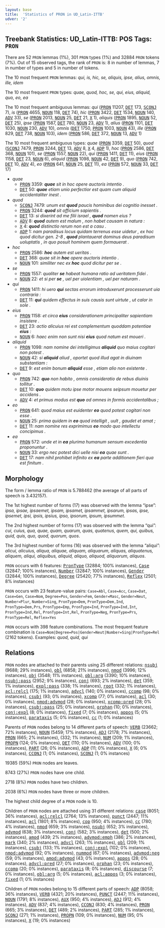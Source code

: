 ```yaml
---
layout: base
title:  'Statistics of PRON in UD_Latin-ITTB'
udver: '2'
---
```


## Treebank Statistics: UD_Latin-ITTB: POS Tags: `PRON`

There are 52 `PRON` lemmas (1%), 301 `PRON` types (1%) and 32884 `PRON` tokens (7%).
Out of 15 observed tags, the rank of `PRON` is: 8 in number of lemmas, 7 in number of types and 5 in number of tokens.

The 10 most frequent `PRON` lemmas: <em>qui, is, hic, se, aliquis, ipse, alius, omnis, ille, idem</em>

The 10 most frequent `PRON` types:  <em>quae, quod, hoc, se, qui, eius, aliquid, quo, eo, ea</em>

The 10 most frequent ambiguous lemmas: <em>qui</em> (<tt><a href="la_ittb-pos-PRON.html">PRON</a></tt> 11207, <tt><a href="la_ittb-pos-DET.html">DET</a></tt> 173, <tt><a href="la_ittb-pos-SCONJ.html">SCONJ</a></tt> 7), <em>is</em> (<tt><a href="la_ittb-pos-PRON.html">PRON</a></tt> 4655, <tt><a href="la_ittb-pos-NOUN.html">NOUN</a></tt> 118, <tt><a href="la_ittb-pos-DET.html">DET</a></tt> 74), <em>hic</em> (<tt><a href="la_ittb-pos-PRON.html">PRON</a></tt> 3422, <tt><a href="la_ittb-pos-DET.html">DET</a></tt> 1534, <tt><a href="la_ittb-pos-NOUN.html">NOUN</a></tt> 140, <tt><a href="la_ittb-pos-ADV.html">ADV</a></tt> 33), <em>se</em> (<tt><a href="la_ittb-pos-PRON.html">PRON</a></tt> 2013, <tt><a href="la_ittb-pos-NOUN.html">NOUN</a></tt> 25, <tt><a href="la_ittb-pos-DET.html">DET</a></tt> 21, <tt><a href="la_ittb-pos-X.html">X</a></tt> 1), <em>aliquis</em> (<tt><a href="la_ittb-pos-PRON.html">PRON</a></tt> 1895, <tt><a href="la_ittb-pos-NOUN.html">NOUN</a></tt> 52, <tt><a href="la_ittb-pos-DET.html">DET</a></tt> 25), <em>ipse</em> (<tt><a href="la_ittb-pos-PRON.html">PRON</a></tt> 1587, <tt><a href="la_ittb-pos-DET.html">DET</a></tt> 780, <tt><a href="la_ittb-pos-NOUN.html">NOUN</a></tt> 23, <tt><a href="la_ittb-pos-ADV.html">ADV</a></tt> 1), <em>alius</em> (<tt><a href="la_ittb-pos-PRON.html">PRON</a></tt> 1101, <tt><a href="la_ittb-pos-DET.html">DET</a></tt> 1030, <tt><a href="la_ittb-pos-NOUN.html">NOUN</a></tt> 230, <tt><a href="la_ittb-pos-ADV.html">ADV</a></tt> 10), <em>omnis</em> (<tt><a href="la_ittb-pos-DET.html">DET</a></tt> 1750, <tt><a href="la_ittb-pos-PRON.html">PRON</a></tt> 1003, <tt><a href="la_ittb-pos-NOUN.html">NOUN</a></tt> 43), <em>ille</em> (<tt><a href="la_ittb-pos-PRON.html">PRON</a></tt> 829, <tt><a href="la_ittb-pos-DET.html">DET</a></tt> 738, <tt><a href="la_ittb-pos-NOUN.html">NOUN</a></tt> 103), <em>idem</em> (<tt><a href="la_ittb-pos-PRON.html">PRON</a></tt> 586, <tt><a href="la_ittb-pos-DET.html">DET</a></tt> 372, <tt><a href="la_ittb-pos-NOUN.html">NOUN</a></tt> 13, <tt><a href="la_ittb-pos-ADV.html">ADV</a></tt> 1)

The 10 most frequent ambiguous types:  <em>quae</em> (<tt><a href="la_ittb-pos-PRON.html">PRON</a></tt> 3359, <tt><a href="la_ittb-pos-DET.html">DET</a></tt> 50), <em>quod</em> (<tt><a href="la_ittb-pos-SCONJ.html">SCONJ</a></tt> 7479, <tt><a href="la_ittb-pos-PRON.html">PRON</a></tt> 3244, <tt><a href="la_ittb-pos-DET.html">DET</a></tt> 13, <tt><a href="la_ittb-pos-ADV.html">ADV</a></tt> 8, <tt><a href="la_ittb-pos-X.html">X</a></tt> 4, <tt><a href="la_ittb-pos-ADP.html">ADP</a></tt> 1), <em>hoc</em> (<tt><a href="la_ittb-pos-PRON.html">PRON</a></tt> 2586, <tt><a href="la_ittb-pos-DET.html">DET</a></tt> 368, <tt><a href="la_ittb-pos-NOUN.html">NOUN</a></tt> 101), <em>se</em> (<tt><a href="la_ittb-pos-PRON.html">PRON</a></tt> 1557, <tt><a href="la_ittb-pos-NOUN.html">NOUN</a></tt> 22), <em>qui</em> (<tt><a href="la_ittb-pos-PRON.html">PRON</a></tt> 1411, <tt><a href="la_ittb-pos-DET.html">DET</a></tt> 11), <em>eius</em> (<tt><a href="la_ittb-pos-PRON.html">PRON</a></tt> 1158, <tt><a href="la_ittb-pos-DET.html">DET</a></tt> 23, <tt><a href="la_ittb-pos-NOUN.html">NOUN</a></tt> 6), <em>aliquid</em> (<tt><a href="la_ittb-pos-PRON.html">PRON</a></tt> 1098, <tt><a href="la_ittb-pos-NOUN.html">NOUN</a></tt> 42, <tt><a href="la_ittb-pos-DET.html">DET</a></tt> 9), <em>quo</em> (<tt><a href="la_ittb-pos-PRON.html">PRON</a></tt> 742, <tt><a href="la_ittb-pos-DET.html">DET</a></tt> 10, <tt><a href="la_ittb-pos-ADV.html">ADV</a></tt> 4), <em>eo</em> (<tt><a href="la_ittb-pos-PRON.html">PRON</a></tt> 641, <tt><a href="la_ittb-pos-NOUN.html">NOUN</a></tt> 25, <tt><a href="la_ittb-pos-DET.html">DET</a></tt> 11), <em>ea</em> (<tt><a href="la_ittb-pos-PRON.html">PRON</a></tt> 572, <tt><a href="la_ittb-pos-NOUN.html">NOUN</a></tt> 33, <tt><a href="la_ittb-pos-DET.html">DET</a></tt> 17)


* <em>quae</em>
  * <tt><a href="la_ittb-pos-PRON.html">PRON</a></tt> 3359: <em><b>quae</b> sit in hoc opere auctoris intentio .</em>
  * <tt><a href="la_ittb-pos-DET.html">DET</a></tt> 50: <em><b>quae</b> etiam unio perfectior est quam cum aliquid accidentaliter inest .</em>
* <em>quod</em>
  * <tt><a href="la_ittb-pos-SCONJ.html">SCONJ</a></tt> 7479: <em>unum est <b>quod</b> paucis hominibus dei cognitio inesset .</em>
  * <tt><a href="la_ittb-pos-PRON.html">PRON</a></tt> 3244: <em><b>quod</b> sit officium sapientis .</em>
  * <tt><a href="la_ittb-pos-DET.html">DET</a></tt> 13: <em>si dixerint ad me filii israel , <b>quod</b> nomen eius ?</em>
  * <tt><a href="la_ittb-pos-ADV.html">ADV</a></tt> 8: <em><b>quod</b> autem est malum , non habet causam in natura :</em>
  * <tt><a href="la_ittb-pos-X.html">X</a></tt> 4: <em><b>quod</b> distinctio rerum non est a casu .</em>
  * <tt><a href="la_ittb-pos-ADP.html">ADP</a></tt> 1: <em>nam paradisus locus quidam terrenus esse uidetur , ex hoc quod dicitur gen. 2-8 , <b>quod</b> plantauerat dominus deus paradisum uoluptatis , in quo posuit hominem quem formauerat .</em>
* <em>hoc</em>
  * <tt><a href="la_ittb-pos-PRON.html">PRON</a></tt> 2586: <em><b>hoc</b> autem est ueritas .</em>
  * <tt><a href="la_ittb-pos-DET.html">DET</a></tt> 368: <em>quae sit in <b>hoc</b> opere auctoris intentio .</em>
  * <tt><a href="la_ittb-pos-NOUN.html">NOUN</a></tt> 101: <em>similiter nec ex <b>hoc</b> quod dicitur per se .</em>
* <em>se</em>
  * <tt><a href="la_ittb-pos-PRON.html">PRON</a></tt> 1557: <em>qualiter <b>se</b> habeat humana ratio ad ueritatem fidei .</em>
  * <tt><a href="la_ittb-pos-NOUN.html">NOUN</a></tt> 22: <em>et si per <b>se</b> , uel per uiolentiam , uel per naturam .</em>
* <em>qui</em>
  * <tt><a href="la_ittb-pos-PRON.html">PRON</a></tt> 1411: <em>hi uero <b>qui</b> sectas errorum introduxerunt processerunt uia contraria :</em>
  * <tt><a href="la_ittb-pos-DET.html">DET</a></tt> 11: <em><b>qui</b> quidem effectus in suis causis sunt uirtute , ut calor in sole .</em>
* <em>eius</em>
  * <tt><a href="la_ittb-pos-PRON.html">PRON</a></tt> 1158: <em>et circa <b>eius</b> considerationem principaliter sapientiam insistere .</em>
  * <tt><a href="la_ittb-pos-DET.html">DET</a></tt> 23: <em>actio alicuius rei est complementum quoddam potentiae <b>eius</b> :</em>
  * <tt><a href="la_ittb-pos-NOUN.html">NOUN</a></tt> 6: <em>haec enim non sunt nisi <b>eius</b> quod natum est moueri .</em>
* <em>aliquid</em>
  * <tt><a href="la_ittb-pos-PRON.html">PRON</a></tt> 1098: <em>nam nomine dei intelligimus <b>aliquid</b> quo maius cogitari non potest .</em>
  * <tt><a href="la_ittb-pos-NOUN.html">NOUN</a></tt> 42: <em>si <b>aliquid</b> aliud , oportet quod illud agat in diuinam substantiam :</em>
  * <tt><a href="la_ittb-pos-DET.html">DET</a></tt> 9: <em>est enim bonum <b>aliquid</b> esse , etiam alio non existente .</em>
* <em>quo</em>
  * <tt><a href="la_ittb-pos-PRON.html">PRON</a></tt> 742: <em><b>quo</b> non habito , omnis consideratio de rebus diuinis tollitur .</em>
  * <tt><a href="la_ittb-pos-DET.html">DET</a></tt> 10: <em><b>quo</b> quidem motu ipse motor mouens seipsum mouetur per accidens .</em>
  * <tt><a href="la_ittb-pos-ADV.html">ADV</a></tt> 4: <em>et primus modus est <b>quo</b> ad omnes in formis accidentalibus ;</em>
* <em>eo</em>
  * <tt><a href="la_ittb-pos-PRON.html">PRON</a></tt> 641: <em>quod maius est euidenter <b>eo</b> quod potest cogitari non esse .</em>
  * <tt><a href="la_ittb-pos-NOUN.html">NOUN</a></tt> 25: <em>prima quidem in <b>eo</b> quod intelligit , uult , gaudet et amat ;</em>
  * <tt><a href="la_ittb-pos-DET.html">DET</a></tt> 11: <em>nam nomine res exprimimus <b>eo</b> modo quo intellectu concipimus .</em>
* <em>ea</em>
  * <tt><a href="la_ittb-pos-PRON.html">PRON</a></tt> 572: <em>unde et in <b>ea</b> plurima humanum sensum excedentia proponuntur .</em>
  * <tt><a href="la_ittb-pos-NOUN.html">NOUN</a></tt> 33: <em>ergo nec potest dici uelle nisi <b>ea</b> quae sunt .</em>
  * <tt><a href="la_ittb-pos-DET.html">DET</a></tt> 17: <em>nam nihil prohibet infinito ex <b>ea</b> parte additionem fieri qua est finitum .</em>

## Morphology

The form / lemma ratio of `PRON` is 5.788462 (the average of all parts of speech is 3.432157).

The 1st highest number of forms (17) was observed with the lemma “ipse”: <em>ipsa, ipsae, ipsaemet, ipsam, ipsamet, ipsammet, ipsarum, ipsas, ipse, ipsemet, ipsi, ipsis, ipsius, ipso, ipsorum, ipsum, ipsummet</em>.

The 2nd highest number of forms (17) was observed with the lemma “qui”: <em>cui, cuius, qua, quae, quam, quarum, quas, quatenus, quem, qui, quibus, quid, quis, quo, quod, quorum, quos</em>.

The 3rd highest number of forms (16) was observed with the lemma “aliqui”: <em>alicui, alicuius, aliqua, aliquae, aliquam, aliquarum, aliquas, aliquatenus, aliquem, aliqui, aliquibus, aliquid, aliquo, aliquod, aliquorum, aliquos</em>.

`PRON` occurs with 6 features: <tt><a href="la_ittb-feat-PronType.html">PronType</a></tt> (32884; 100% instances), <tt><a href="la_ittb-feat-Case.html">Case</a></tt> (32847; 100% instances), <tt><a href="la_ittb-feat-Number.html">Number</a></tt> (32847; 100% instances), <tt><a href="la_ittb-feat-Gender.html">Gender</a></tt> (32844; 100% instances), <tt><a href="la_ittb-feat-Degree.html">Degree</a></tt> (25420; 77% instances), <tt><a href="la_ittb-feat-Reflex.html">Reflex</a></tt> (2501; 8% instances)

`PRON` occurs with 23 feature-value pairs: `Case=Abl`, `Case=Acc`, `Case=Dat`, `Case=Gen`, `Case=Nom`, `Degree=Pos`, `Gender=Fem`, `Gender=Masc`, `Gender=Neut`, `Number=Plur`, `Number=Sing`, `PronType=Dem`, `PronType=Dem,Ind`, `PronType=Dem,Prs`, `PronType=Emp`, `PronType=Ind`, `PronType=Ind,Int`, `PronType=Ind,Rel`, `PronType=Int,Rel`, `PronType=Neg`, `PronType=Prs`, `PronType=Rel`, `Reflex=Yes`

`PRON` occurs with 398 feature combinations.
The most frequent feature combination is `Case=Nom|Degree=Pos|Gender=Neut|Number=Sing|PronType=Rel` (2162 tokens).
Examples: <em>quod, quid, qui</em>


## Relations

`PRON` nodes are attached to their parents using 25 different relations: <tt><a href="la_ittb-dep-nsubj.html">nsubj</a></tt> (9688; 29% instances), <tt><a href="la_ittb-dep-obl.html">obl</a></tt> (6858; 21% instances), <tt><a href="la_ittb-dep-nmod.html">nmod</a></tt> (3996; 12% instances), <tt><a href="la_ittb-dep-obj.html">obj</a></tt> (3548; 11% instances), <tt><a href="la_ittb-dep-obl-arg.html">obl:arg</a></tt> (3390; 10% instances), <tt><a href="la_ittb-dep-nsubj-pass.html">nsubj:pass</a></tt> (2952; 9% instances), <tt><a href="la_ittb-dep-conj.html">conj</a></tt> (693; 2% instances), <tt><a href="la_ittb-dep-det.html">det</a></tt> (359; 1% instances), <tt><a href="la_ittb-dep-expl-pass.html">expl:pass</a></tt> (338; 1% instances), <tt><a href="la_ittb-dep-root.html">root</a></tt> (332; 1% instances), <tt><a href="la_ittb-dep-acl-relcl.html">acl:relcl</a></tt> (175; 1% instances), <tt><a href="la_ittb-dep-advcl.html">advcl</a></tt> (140; 0% instances), <tt><a href="la_ittb-dep-ccomp.html">ccomp</a></tt> (98; 0% instances), <tt><a href="la_ittb-dep-csubj.html">csubj</a></tt> (93; 0% instances), <tt><a href="la_ittb-dep-xcomp.html">xcomp</a></tt> (77; 0% instances), <tt><a href="la_ittb-dep-acl.html">acl</a></tt> (30; 0% instances), <tt><a href="la_ittb-dep-nmod-advmod.html">nmod:advmod</a></tt> (28; 0% instances), <tt><a href="la_ittb-dep-xcomp-pred.html">xcomp:pred</a></tt> (28; 0% instances), <tt><a href="la_ittb-dep-csubj-pass.html">csubj:pass</a></tt> (25; 0% instances), <tt><a href="la_ittb-dep-orphan.html">orphan</a></tt> (10; 0% instances), <tt><a href="la_ittb-dep-conj-expl.html">conj:expl</a></tt> (8; 0% instances), <tt><a href="la_ittb-dep-fixed.html">fixed</a></tt> (7; 0% instances), <tt><a href="la_ittb-dep-appos.html">appos</a></tt> (5; 0% instances), <tt><a href="la_ittb-dep-parataxis.html">parataxis</a></tt> (5; 0% instances), <tt><a href="la_ittb-dep-cc.html">cc</a></tt> (1; 0% instances)

Parents of `PRON` nodes belong to 14 different parts of speech: <tt><a href="la_ittb-pos-VERB.html">VERB</a></tt> (23662; 72% instances), <tt><a href="la_ittb-pos-NOUN.html">NOUN</a></tt> (5459; 17% instances), <tt><a href="la_ittb-pos-ADJ.html">ADJ</a></tt> (2178; 7% instances), <tt><a href="la_ittb-pos-PRON.html">PRON</a></tt> (665; 2% instances),  (332; 1% instances), <tt><a href="la_ittb-pos-NUM.html">NUM</a></tt> (209; 1% instances), <tt><a href="la_ittb-pos-PROPN.html">PROPN</a></tt> (124; 0% instances), <tt><a href="la_ittb-pos-DET.html">DET</a></tt> (110; 0% instances), <tt><a href="la_ittb-pos-ADV.html">ADV</a></tt> (100; 0% instances), <tt><a href="la_ittb-pos-PART.html">PART</a></tt> (26; 0% instances), <tt><a href="la_ittb-pos-ADP.html">ADP</a></tt> (11; 0% instances), <tt><a href="la_ittb-pos-X.html">X</a></tt> (6; 0% instances), <tt><a href="la_ittb-pos-CCONJ.html">CCONJ</a></tt> (1; 0% instances), <tt><a href="la_ittb-pos-SCONJ.html">SCONJ</a></tt> (1; 0% instances)

19385 (59%) `PRON` nodes are leaves.

8743 (27%) `PRON` nodes have one child.

2718 (8%) `PRON` nodes have two children.

2038 (6%) `PRON` nodes have three or more children.

The highest child degree of a `PRON` node is 10.

Children of `PRON` nodes are attached using 31 different relations: <tt><a href="la_ittb-dep-case.html">case</a></tt> (8051; 36% instances), <tt><a href="la_ittb-dep-acl-relcl.html">acl:relcl</a></tt> (2764; 13% instances), <tt><a href="la_ittb-dep-punct.html">punct</a></tt> (2447; 11% instances), <tt><a href="la_ittb-dep-acl.html">acl</a></tt> (1801; 8% instances), <tt><a href="la_ittb-dep-cop.html">cop</a></tt> (950; 4% instances), <tt><a href="la_ittb-dep-cc.html">cc</a></tt> (780; 4% instances), <tt><a href="la_ittb-dep-nmod.html">nmod</a></tt> (659; 3% instances), <tt><a href="la_ittb-dep-nsubj.html">nsubj</a></tt> (652; 3% instances), <tt><a href="la_ittb-dep-advmod.html">advmod</a></tt> (638; 3% instances), <tt><a href="la_ittb-dep-conj.html">conj</a></tt> (582; 3% instances), <tt><a href="la_ittb-dep-det.html">det</a></tt> (500; 2% instances), <tt><a href="la_ittb-dep-amod.html">amod</a></tt> (439; 2% instances), <tt><a href="la_ittb-dep-advmod-emph.html">advmod:emph</a></tt> (386; 2% instances), <tt><a href="la_ittb-dep-mark.html">mark</a></tt> (340; 2% instances), <tt><a href="la_ittb-dep-advcl.html">advcl</a></tt> (263; 1% instances), <tt><a href="la_ittb-dep-obl.html">obl</a></tt> (209; 1% instances), <tt><a href="la_ittb-dep-csubj.html">csubj</a></tt> (133; 1% instances), <tt><a href="la_ittb-dep-conj-expl.html">conj:expl</a></tt> (102; 0% instances), <tt><a href="la_ittb-dep-nmod-advmod.html">nmod:advmod</a></tt> (92; 0% instances), <tt><a href="la_ittb-dep-nummod.html">nummod</a></tt> (67; 0% instances), <tt><a href="la_ittb-dep-advmod-neg.html">advmod:neg</a></tt> (59; 0% instances), <tt><a href="la_ittb-dep-amod-advmod.html">amod:advmod</a></tt> (43; 0% instances), <tt><a href="la_ittb-dep-appos.html">appos</a></tt> (28; 0% instances), <tt><a href="la_ittb-dep-advcl-pred.html">advcl:pred</a></tt> (27; 0% instances), <tt><a href="la_ittb-dep-orphan.html">orphan</a></tt> (23; 0% instances), <tt><a href="la_ittb-dep-ccomp.html">ccomp</a></tt> (20; 0% instances), <tt><a href="la_ittb-dep-parataxis.html">parataxis</a></tt> (8; 0% instances), <tt><a href="la_ittb-dep-discourse.html">discourse</a></tt> (7; 0% instances), <tt><a href="la_ittb-dep-obl-arg.html">obl:arg</a></tt> (5; 0% instances), <tt><a href="la_ittb-dep-acl-appos.html">acl:appos</a></tt> (3; 0% instances), <tt><a href="la_ittb-dep-fixed.html">fixed</a></tt> (1; 0% instances)

Children of `PRON` nodes belong to 15 different parts of speech: <tt><a href="la_ittb-pos-ADP.html">ADP</a></tt> (8058; 36% instances), <tt><a href="la_ittb-pos-VERB.html">VERB</a></tt> (4321; 20% instances), <tt><a href="la_ittb-pos-PUNCT.html">PUNCT</a></tt> (2447; 11% instances), <tt><a href="la_ittb-pos-NOUN.html">NOUN</a></tt> (1791; 8% instances), <tt><a href="la_ittb-pos-AUX.html">AUX</a></tt> (950; 4% instances), <tt><a href="la_ittb-pos-ADJ.html">ADJ</a></tt> (912; 4% instances), <tt><a href="la_ittb-pos-ADV.html">ADV</a></tt> (837; 4% instances), <tt><a href="la_ittb-pos-CCONJ.html">CCONJ</a></tt> (830; 4% instances), <tt><a href="la_ittb-pos-PRON.html">PRON</a></tt> (665; 3% instances), <tt><a href="la_ittb-pos-DET.html">DET</a></tt> (489; 2% instances), <tt><a href="la_ittb-pos-PART.html">PART</a></tt> (285; 1% instances), <tt><a href="la_ittb-pos-SCONJ.html">SCONJ</a></tt> (271; 1% instances), <tt><a href="la_ittb-pos-PROPN.html">PROPN</a></tt> (109; 0% instances), <tt><a href="la_ittb-pos-NUM.html">NUM</a></tt> (95; 0% instances), <tt><a href="la_ittb-pos-X.html">X</a></tt> (19; 0% instances)

